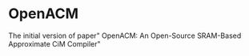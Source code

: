 # OpenACM
The initial version of paper" OpenACM: An Open-Source SRAM-Based Approximate CiM Compiler"
